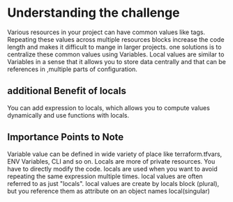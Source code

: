 # Understanding the challenge
Various resources in your project can have common values like tags.
Repeating these values across multiple resources blocks increase the code length and makes it difficult to mange in larger projects.
one solutions is to centralize these common values using Variables.
Local values are similar to Variables in a sense that it allows you to store data centrally and that can be references in ,multiple parts of configuration.

## additional Benefit of locals 
You can add expression to locals, which allows you to compute values dynamically and use functions with locals.

## Importance Points to Note
Variable value can be defined in wide variety of place like terraform.tfvars, ENV Variables, CLI and so on.
Locals are more of private resources. You have to directly modify the code.
locals are used when you want to avoid repeating the same expression multiple times.
local values are often referred to as just "locals".
local values are create by locals block (plural), but you reference them as attribute on an object names local(singular)